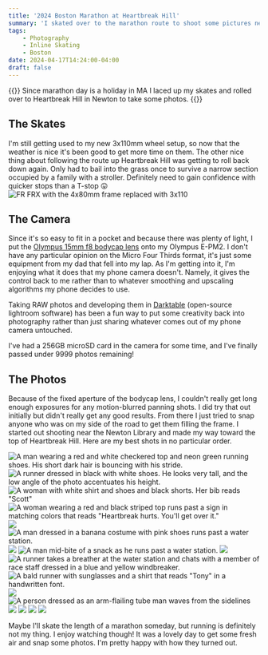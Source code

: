 ```yaml
---
title: '2024 Boston Marathon at Heartbreak Hill'
summary: 'I skated over to the marathon route to shoot some pictures near Heartbreak Hill in Newton.'
tags:
    - Photography
    - Inline Skating
    - Boston
date: 2024-04-17T14:24:00-04:00
draft: false
---
```


{{<lead>}}
Since marathon day is a holiday in MA I laced up my skates and rolled over to Heartbreak Hill in Newton to take some photos.
{{</lead>}}

## The Skates
I'm still getting used to my new 3x110mm wheel setup, so now that the weather is nice it's been good to get more time on them.
The other nice thing about following the route up Heartbreak Hill was getting to roll back down again. Only had to bail into the
grass once to survive a narrow section occupied by a family with a stroller. Definitely need to gain confidence with quicker stops
than a T-stop 😛
![FR FRX with the 4x80mm frame replaced with 3x110](skates.jpg "FR FRX with the 4x80mm frame replaced with 3x110")

## The Camera
Since it's so easy to fit in a pocket and because there was plenty of light, I put the [Olympus 15mm f8 bodycap lens](https://www.youtube.com/watch?v=k4Y_sUv2gHw) 
onto my Olympus E-PM2. I don't have any particular opinion on the Micro Four Thirds format, it's just some equipment from my dad that fell into my lap. As I'm
getting into it, I'm enjoying what it does that my phone camera doesn't. Namely, it gives the control back to me rather than to whatever smoothing and upscaling
algorithms my phone decides to use.

Taking RAW photos and developing them in [Darktable](https://www.darktable.org/) (open-source lightroom software) has been a fun way to put some creativity back into photography rather than just
sharing whatever comes out of my phone camera untouched.

I've had a 256GB microSD card in the camera for some time, and I've finally passed under 9999 photos remaining!

## The Photos
Because of the fixed aperture of the bodycap lens, I couldn't really get long enough exposures for any motion-blurred panning shots. I did try that out initially but didn't
really get any good results. From there I just tried to snap anyone who was on my side of the road to get them filling the frame. I started out shooting near the Newton Library
and made my way toward the top of Heartbreak Hill. Here are my best shots in no particular order.

![A man wearing a red and white checkered top and neon green running shoes. His short dark hair is bouncing with his stride.](20240415_0160.jpg)
![A runner dressed in black with white shoes. He looks very tall, and the low angle of the photo accentuates his height.](20240415_0170.jpg)
![A woman with white shirt and shoes and black shorts. Her bib reads "Scott"](20240415_0328.jpg)
![A woman wearing a red and black striped top runs past a sign in matching colors that reads "Heartbreak hurts. You'll get over it."](20240415_0446.jpg)
![](20240415_0593.jpg)
![A man dressed in a banana costume with pink shoes runs past a water station.](20240415_0681.jpg)
![](20240415_0700.jpg)
![A man mid-bite of a snack as he runs past a water station.](20240415_0717.jpg)
![](20240415_0859.jpg)
![A runner takes a breather at the water station and chats with a member of race staff dressed in a blue and yellow windbreaker.](20240415_0867.jpg)
![A bald runner with sunglasses and a shirt that reads "Tony" in a handwritten font.](20240415_0900.jpg)
![](20240415_1041.jpg)
![A person dressed as an arm-flailing tube man waves from the sidelines](20240415_1058.jpg)
![](20240415_1159.jpg)
![](20240415_1393.jpg)
![](20240415_1576.jpg)
![](20240415_1636.jpg)

Maybe I'll skate the length of a marathon someday, but running is definitely not my thing. I enjoy watching though! It was a lovely day to get some fresh air and
snap some photos. I'm pretty happy with how they turned out.